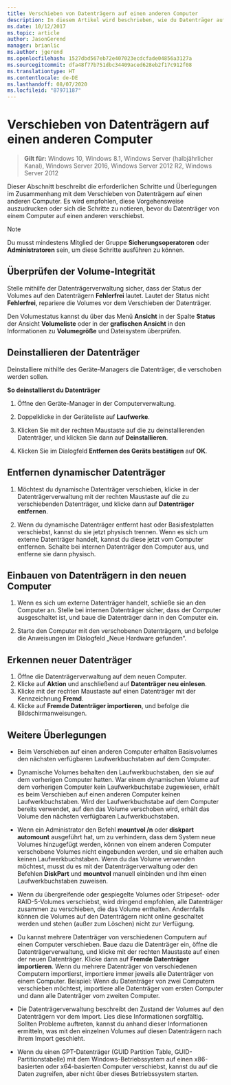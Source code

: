 ```yaml
---
title: Verschieben von Datenträgern auf einen anderen Computer
description: In diesem Artikel wird beschrieben, wie du Datenträger auf einen anderen Computer verschiebst.
ms.date: 10/12/2017
ms.topic: article
author: JasonGerend
manager: brianlic
ms.author: jgerend
ms.openlocfilehash: 1527dbd567eb72e407023ecdcfade04856a3127a
ms.sourcegitcommit: dfa48f77b751dbc34409aced628eb2f17c912f08
ms.translationtype: HT
ms.contentlocale: de-DE
ms.lasthandoff: 08/07/2020
ms.locfileid: "87971187"
---
```

# <a name="move-disks-to-another-computer"></a>Verschieben von Datenträgern auf einen anderen Computer

> **Gilt für:** Windows 10, Windows 8.1, Windows Server (halbjährlicher Kanal), Windows Server 2016, Windows Server 2012 R2, Windows Server 2012

Dieser Abschnitt beschreibt die erforderlichen Schritte und Überlegungen im Zusammenhang mit dem Verschieben von Datenträgern auf einen anderen Computer. Es wird empfohlen, diese Vorgehensweise auszudrucken oder sich die Schritte zu notieren, bevor du Datenträger von einem Computer auf einen anderen verschiebst.

> [!NOTE]
> Du musst mindestens Mitglied der Gruppe **Sicherungsoperatoren** oder **Administratoren** sein, um diese Schritte ausführen zu können.

## <a name="verify-volume-health"></a>Überprüfen der Volume-Integrität

Stelle mithilfe der Datenträgerverwaltung sicher, dass der Status der Volumes auf den Datenträgern **Fehlerfrei** lautet. Lautet der Status nicht **Fehlerfrei**, repariere die Volumes vor dem Verschieben der Datenträger.

Den Volumestatus kannst du über das Menü **Ansicht** in der Spalte **Status** der Ansicht **Volumeliste** oder in der **grafischen Ansicht** in den Informationen zu **Volumegröße** und Dateisystem überprüfen.

## <a name="uninstall-the-disks"></a>Deinstallieren der Datenträger

Deinstalliere mithilfe des Geräte-Managers die Datenträger, die verschoben werden sollen.

**So deinstallierst du Datenträger**

1.  Öffne den Geräte-Manager in der Computerverwaltung.

2.  Doppelklicke in der Geräteliste auf **Laufwerke**.

3.  Klicken Sie mit der rechten Maustaste auf die zu deinstallierenden Datenträger, und klicken Sie dann auf **Deinstallieren**.

4.  Klicken Sie im Dialogfeld **Entfernen des Geräts bestätigen** auf **OK**.

## <a name="remove-dynamic-disks"></a>Entfernen dynamischer Datenträger

1. Möchtest du dynamische Datenträger verschieben, klicke in der Datenträgerverwaltung mit der rechten Maustaste auf die zu verschiebenden Datenträger, und klicke dann auf **Datenträger entfernen**.

2. Wenn du dynamische Datenträger entfernt hast oder Basisfestplatten verschiebst, kannst du sie jetzt physisch trennen. Wenn es sich um externe Datenträger handelt, kannst du diese jetzt vom Computer entfernen. Schalte bei internen Datenträger den Computer aus, und entferne sie dann physisch.

## <a name="install-disks-in-the-new-computer"></a>Einbauen von Datenträgern in den neuen Computer

1. Wenn es sich um externe Datenträger handelt, schließe sie an den Computer an. Stelle bei internen Datenträger sicher, dass der Computer ausgeschaltet ist, und baue die Datenträger dann in den Computer ein.

2. Starte den Computer mit den verschobenen Datenträgern, und befolge die Anweisungen im Dialogfeld „Neue Hardware gefunden“.

## <a name="detect-new-disks"></a>Erkennen neuer Datenträger

1. Öffne die Datenträgerverwaltung auf dem neuen Computer.
2. Klicke auf **Aktion** und anschließend auf **Datenträger neu einlesen**.
3. Klicke mit der rechten Maustaste auf einen Datenträger mit der Kennzeichnung **Fremd**.
4. Klicke auf **Fremde Datenträger importieren**, und befolge die Bildschirmanweisungen.

## <a name="additional-considerations"></a>Weitere Überlegungen

-   Beim Verschieben auf einen anderen Computer erhalten Basisvolumes den nächsten verfügbaren Laufwerkbuchstaben auf dem Computer.
-   Dynamische Volumes behalten den Laufwerkbuchstaben, den sie auf dem vorherigen Computer hatten. War einem dynamischen Volume auf dem vorherigen Computer kein Laufwerkbuchstabe zugewiesen, erhält es beim Verschieben auf einen anderen Computer keinen Laufwerkbuchstaben. Wird der Laufwerkbuchstabe auf dem Computer bereits verwendet, auf den das Volume verschoben wird, erhält das Volume den nächsten verfügbaren Laufwerkbuchstaben.

-   Wenn ein Administrator den Befehl **mountvol /n** oder **diskpart automount** ausgeführt hat, um zu verhindern, dass dem System neue Volumes hinzugefügt werden, können von einem anderen Computer verschobene Volumes nicht eingebunden werden, und sie erhalten auch keinen Laufwerkbuchstaben. Wenn du das Volume verwenden möchtest, musst du es mit der Datenträgerverwaltung oder den Befehlen **DiskPart** und **mountvol** manuell einbinden und ihm einen Laufwerkbuchstaben zuweisen.

-   Wenn du übergreifende oder gespiegelte Volumes oder Stripeset- oder RAID-5-Volumes verschiebst, wird dringend empfohlen, alle Datenträger zusammen zu verschieben, die das Volume enthalten. Andernfalls können die Volumes auf den Datenträgern nicht online geschaltet werden und stehen (außer zum Löschen) nicht zur Verfügung.

-   Du kannst mehrere Datenträger von verschiedenen Computern auf einen Computer verschieben. Baue dazu die Datenträger ein, öffne die Datenträgerverwaltung, und klicke mit der rechten Maustaste auf einen der neuen Datenträger. Klicke dann auf **Fremde Datenträger importieren**. Wenn du mehrere Datenträger von verschiedenen Computern importierst, importiere immer jeweils alle Datenträger von einem Computer. Beispiel: Wenn du Datenträger von zwei Computern verschieben möchtest, importiere alle Datenträger vom ersten Computer und dann alle Datenträger vom zweiten Computer.

-   Die Datenträgerverwaltung beschreibt den Zustand der Volumes auf den Datenträgern vor dem Import. Lies diese Informationen sorgfältig. Sollten Probleme auftreten, kannst du anhand dieser Informationen ermitteln, was mit den einzelnen Volumes auf diesen Datenträgern nach ihrem Import geschieht.

-   Wenn du einen GPT-Datenträger (GUID Partition Table, GUID-Partitionstabelle) mit dem Windows-Betriebssystem auf einen x86-basierten oder x64-basierten Computer verschiebst, kannst du auf die Daten zugreifen, aber nicht über dieses Betriebssystem starten.